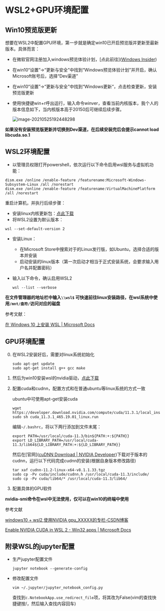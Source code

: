 # WSL2+GPU环境配置

## Win10预览版更新

想要在WSL2中配置GPU环境，第一步就是确定win10已开启预览版并更新至最新版本。具体而言：

- 在微软官网注册加入windows预览体验计划，[点此前往]([Windows Insider](https://insider.windows.com/en-us/getting-started#register))

- 在win10“设置”->“更新与安全”中找到“Windows预览体验计划”并开启，确认Microsoft账号后，选择“Dev渠道”

- 在win10“设置”->“更新与安全”中找到“Windows更新“，点击检查更新，安装预览版更新

- 使用快捷键win+r呼出运行，输入命令winver，查看当前内核版本，我个人的版本信息如下，当内核版本高于20150后可继续后续步骤。

  ![image-20210525192448298](..\.\img\image-20210525192448298.png)

**如果没有安装预览版更新并切换到Dev渠道，在后续安装完后会提示cannot load libcuda.so.1**

## WSL2环境配置

- 以管理员权限打开powershell，依次运行以下命令启用wsl服务与虚拟机功能：

```
dism.exe /online /enable-feature /featurename:Microsoft-Windows-Subsystem-Linux /all /norestart
dism.exe /online /enable-feature /featurename:VirtualMachinePlatform /all /norestart
```

重启计算机，并执行后续步骤：

- 安装linux内核更新包：[点此下载](https://wslstorestorage.blob.core.windows.net/wslblob/wsl_update_x64.msi)
- 将WSL2设置为默认版本：

```
wsl --set-default-version 2
```

- 安装Linux：

  - 在Microsoft Store中搜索对于的Linux发行版，如Ubuntu，选择合适的版本并安装
  - 启动安装的linux版本（第一次启动才相当于正式安装系统，会要求输入用户名并配置密码）

- 输入以下命令，确认启用WSL2

  ```
  wsl --list --verbose
  ```

**在文件管理器的地址栏中输入```\\wsl$``` 可快速前往linux安装路径，在wsl系统中使用```/mnt/盘符/```访问对应的磁盘**

参考文献：

[在 Windows 10 上安装 WSL | Microsoft Docs](https://docs.microsoft.com/zh-cn/windows/wsl/install-win10)

## GPU环境配置

0. 在WSL2安装好后，需要对linux系统初始化

   ```
   sudo apt-get update
   sudo apt-get install g++ gcc make
   ```

1. 然后为win10安装wsl的nvidia驱动，[点此下载](https://developer.nvidia.com/cuda/wsl)

2. 配置cuda和cudnn，配置方式和在普通ubuntu等linux系统的方式一致

   ubuntu中可使用apt-get安装cuda

   ```
   wget https://developer.download.nvidia.com/compute/cuda/11.3.1/local_installers/cuda_11.3.1_465.19.01_linux.run
   sudo sh cuda_11.3.1_465.19.01_linux.run
   ```

   编辑```~/.bashrc```，将以下两行添加到文件末尾：

   ```
   export PATH=/usr/local/cuda-11.3/bin${PATH:+:${PATH}}
   export LD_LIBRARY_PATH=/usr/local/cuda-11.3/lib64${LD_LIBRARY_PATH:+:${LD_LIBRARY_PATH}}
   ```

   然后在[官网]([cuDNN Download | NVIDIA Developer](https://developer.nvidia.com/rdp/cudnn-download))下载对于版本的cudnn，运行以下代码完成cudnn的安装(根据自身版本修改路径)

   ```
   tar xaf cudnn-11.2-linux-x64-v8.1.1.33.tgz
   sudo cp -Pv cuda/include/cudnn.h /usr/local/cuda-11.3/include/
   sudo cp -Pv cuda/lib64/* /usr/local/cuda-11.3/lib64/
   ```

3. 配置具体的GPU软件

**nvidia-smi命令在wsl中无法使用，仅可以在win10的终端中使用**

参考文献

[windows10 + wsl2,使用NVIDIA gpu_XXXXX的专栏-CSDN博客](https://blog.csdn.net/Tyronne/article/details/109319058)

[Enable NVIDIA CUDA in WSL 2 - Win32 apps | Microsoft Docs](https://docs.microsoft.com/en-us/windows/win32/direct3d12/gpu-cuda-in-wsl)

## 附录WSL的jupyter配置

- 生产jupyter配置文件

  ```
  jupyter notebook --generate-config
  ```

- 修改配置文件

  ```
  vim ~/.jupyter/jupyter_notebook_config.py
  ```

  查找到```c.NotebookApp.use_redirect_file```项，将其改为False(vim的查找快捷键按/，然后输入查找内容回车)

